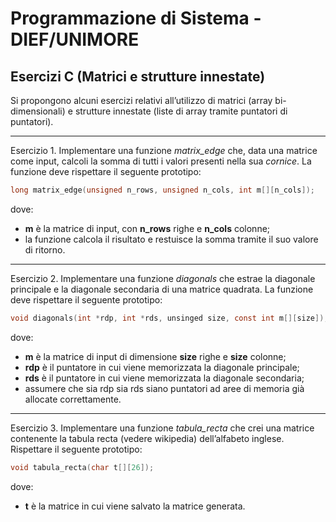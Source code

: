﻿# Programmazione di Sistema - DIEF/UNIMORE

## Esercizi C (Matrici e strutture innestate)
Si propongono alcuni esercizi relativi all’utilizzo di matrici (array bi-dimensionali) e strutture innestate (liste di array tramite puntatori di puntatori).

---

Esercizio 1. Implementare una funzione *matrix_edge* che, data una matrice come input, calcoli la somma di tutti i valori presenti nella sua *cornice*. La funzione deve rispettare il seguente prototipo:

```c
long matrix_edge(unsigned n_rows, unsigned n_cols, int m[][n_cols]);
```

dove:

* **m** è la matrice di input, con **n_rows** righe e **n_cols** colonne;
* la funzione calcola il risultato e restuisce la somma tramite il suo valore di ritorno.

---

Esercizio 2. Implementare una funzione *diagonals* che estrae la diagonale principale e la diagonale secondaria di una matrice quadrata. La funzione deve rispettare il seguente prototipo:

```c
void diagonals(int *rdp, int *rds, unsinged size, const int m[][size]);
```

dove:

* **m** è la matrice di input di dimensione **size** righe e **size** colonne;
* **rdp** è il puntatore in cui viene memorizzata la diagonale principale;
* **rds** è il puntatore in cui viene memorizzata la diagonale secondaria;
* assumere che sia rdp sia rds siano puntatori ad aree di memoria già allocate correttamente.

---

Esercizio 3. Implementare una funzione *tabula_recta* che crei una matrice contenente la tabula recta (vedere wikipedia) dell’alfabeto inglese. Rispettare il seguente prototipo:

```c
void tabula_recta(char t[][26]);
```
dove:

* **t** è la matrice in cui viene salvato la matrice generata.
```